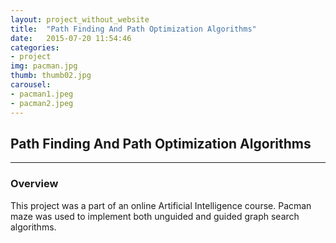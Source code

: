 ```yaml
---
layout: project_without_website
title:  "Path Finding And Path Optimization Algorithms"
date:   2015-07-20 11:54:46
categories:
- project
img: pacman.jpg
thumb: thumb02.jpg
carousel:
- pacman1.jpeg
- pacman2.jpeg
---
```

## Path Finding And Path Optimization Algorithms
-------------------------------------------------

### Overview
This project was a part of an online Artificial Intelligence course. Pacman maze was used to implement both unguided and guided graph search algorithms.